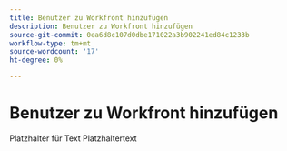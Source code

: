 ```yaml
---
title: Benutzer zu Workfront hinzufügen
description: Benutzer zu Workfront hinzufügen
source-git-commit: 0ea6d8c107d0dbe171022a3b902241ed84c1233b
workflow-type: tm+mt
source-wordcount: '17'
ht-degree: 0%

---
```


# Benutzer zu Workfront hinzufügen

Platzhalter für Text Platzhaltertext